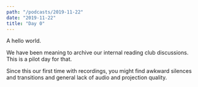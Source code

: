 ```yaml
---
path: "/podcasts/2019-11-22"
date: "2019-11-22"
title: "Day 0"
---
```


A hello world.

We have been meaning to archive our internal reading club discussions. This is a
pilot day for that.

Since this our first time with recordings, you might find awkward silences and
transitions and general lack of audio and projection quality.
